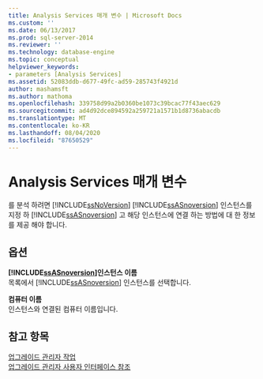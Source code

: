 ```yaml
---
title: Analysis Services 매개 변수 | Microsoft Docs
ms.custom: ''
ms.date: 06/13/2017
ms.prod: sql-server-2014
ms.reviewer: ''
ms.technology: database-engine
ms.topic: conceptual
helpviewer_keywords:
- parameters [Analysis Services]
ms.assetid: 52083ddb-d677-49fc-ad59-285743f4921d
author: mashamsft
ms.author: mathoma
ms.openlocfilehash: 339758d99a2b0360be1073c39bcac77f43aec629
ms.sourcegitcommit: ad4d92dce894592a259721a1571b1d8736abacdb
ms.translationtype: MT
ms.contentlocale: ko-KR
ms.lasthandoff: 08/04/2020
ms.locfileid: "87650529"
---
```

# <a name="analysis-services-parameters"></a>Analysis Services 매개 변수
  를 분석 하려면 [!INCLUDE[ssNoVersion](../../includes/ssnoversion-md.md)] [!INCLUDE[ssASnoversion](../../includes/ssasnoversion-md.md)] 인스턴스를 지정 하 [!INCLUDE[ssASnoversion](../../includes/ssasnoversion-md.md)] 고 해당 인스턴스에 연결 하는 방법에 대 한 정보를 제공 해야 합니다.  
  
## <a name="options"></a>옵션  
 **[!INCLUDE[ssASnoversion](../../includes/ssasnoversion-md.md)]인스턴스 이름**  
 목록에서 [!INCLUDE[ssASnoversion](../../includes/ssasnoversion-md.md)] 인스턴스를 선택합니다.  
  
 **컴퓨터 이름**  
 인스턴스와 연결된 컴퓨터 이름입니다.  
  
## <a name="see-also"></a>참고 항목  
 [업그레이드 관리자 작업](../../../2014/sql-server/install/working-with-upgrade-advisor.md)   
 [업그레이드 관리자 사용자 인터페이스 참조](../../../2014/sql-server/install/upgrade-advisor-user-interface-reference.md)  
  
  
